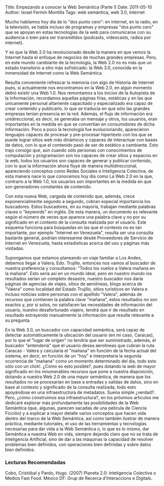 Title: Empezando a conocer la Web Semántica (Parte I)
Date: 2011-05-10
Author: Israel Fermín Montilla
Tags: web semántica, web 3.0, internet

Mucho hablamos hoy día de lo "dos punto cero": en internet, en la radio,
en la televisión, se habla incluso de programas y empresas "dos punto
cero" que se apoyan en estas tecnologías de la web para comunicarse con
su audiencia o bien para ser transmitidos (podcasts, videocasts, radios
por internet).

Y es que la Web 2.0 ha revolucionado desde la manera en que vemos la
Internet hasta el enfoque de negocios de muchas grandes empresas. Pero,
en este mundo cambiante de la tecnología, la Web 2.0 no es más que un
estado transitorio a otro más sofisticado: la Web 3.0, conocida en la
inmensidad de Internet como la Web Semántica.

Resulta conveniente refrescar la memoria con algo de Historia de
Internet pues, si actualmente nos encontramos en la Web 2.0, en algún
momento debió existir una Web 1.0. Nos remontamos a los inicios de la
Autopista de la Información, recordamos aquellas páginas frías,
estáticas y en las que únicamente personal altamente capacitado y
especializado era capaz de crear contenido y publicarlo, lo que se
traducía en que sólo las grandes empresas tenían presencia en la red.
Además, el flujo de información era unidireccional, es decir, se
generaba un mensaje y otros, los usuarios, eran importantes en la medida
en que se convertían en consumidores de dicha información. Poco a poco
la tecnología fue evolucionando, aparecieron lenguajes capaces de
procesar y pre-procesar hipertexto con los que se puede lograr sitios
web más dinámicos y capaces de interactuar con bases de datos, con lo
que el contenido pasó de ser de estático a cambiante. Esto trajo consigo
que, aún cuando sólo personas con conocimientos de computación y
programacion son los capaces de crear sitios y espacios en la web, todos
los usuarios son capaces de generar y publicar contenido, con lo que la
información ahora fluye de manera multidireccional, apareciendo
conceptos como Redes Sociales e Inteligencia Colectiva, de esta manera
nace lo que conocemos hoy día como La Web 2.0 en la que, contrario a la
Web 1.0, los usuarios son importantes en la medida en que son
generadores constantes de contenido.

Con esta nueva Web, cargada de contenido que, además, crece
exponencialmente segundo a segundo, cobran especial importancia los
buscadores. Estos buscadores, en su mayoría, trabajan mediante palabras
claves o "keywords" en inglés. De esta manera, un documento es relevante
según el número de veces que aparece una palabra clave y no por su
significado en el contexto de la consulta realizada por el usuario. Este
esquema funciona para búsquedas en las que el contexto no es tan
importante, por ejemplo "Internet en Venezuela", resulta ser una
consulta bastante general, podrían interesarme desde Proveedores de
Servicio de Internet en Venezuela, hasta estadísticas acerca del uso y
páginas más visitadas.

Supongamos que estamos planeando un viaje familiar a Los Andes, debemos
llegar a Valera, Edo. Trujillo, entonces nos vamos al buscador de
nuestra preferencia y consultamos: "Todos los vuelos a Valera mañana en
la mañana". Esto sería así en un mundo ideal, pero en nuestro mundo los
resultados serían un completo desastre, nuestro buscador nos daría
páginas de agencias de viajes, sitios de aerolíneas, blogs acerca de
"Valera" como localidad del Estado Trujillo, sitios turísticos en Valera
e incluso noticias sobre personas con el apellido "Valera", además de
recursos que contienen la palabra clave "mañana", estos resultados no
son exactos y, por si solos, no satisfacen las necesidades de
información del usuario, nuestro desafortunado viajero, tendrá que ir de
resultado en resultado extrayendo manualmente la información que resulte
relevante a su pregunta.

En la Web 3.0, un buscador con capacidad semántica, será capaz de
detectar automáticamente la ubicación del usuario (en mi caso, Caracas),
por lo que el "lugar de orígen" no tendría que ser suministrado, además,
el buscador "entendería" que el usuario desea aerolíneas que cubran la
ruta Caracas - Valera y calcularía el "mañana" en función de la fecha
actual del sistema, en decir, en función de un "hoy" e interpretaría la
segunda ocurrencia de "mañana" como un momento determinado del día, todo
esto sólo con un click!. ¿Cómo es esto posible?, pues dotando la web de
mayor significado en los innumerables recursos que pone a nuestra
disposición, dotando a nuestra Web 2.0 de una mayor semántica, de manera
que los resultados no se procesarían en base a entradas y salidas de
datos, sino en base al contexto y significado de la consulta realizada,
todo esto apoyándose en una infraestructura de metadatos. Suena simple
¿verdad?. Pero, ¿cómo construimos esa infraestructura?, en los próximos
artículos me dedicaré explorar más profundamente las posibilidades de la
Web Semántica (que, algunas, parecen sacadas de una película de Ciencia
Ficción) y a explicar a mayor detalle varios conceptos que hacen vida
dentro del marco de la Web Semántica, así como también ilustrar de
manera práctica, mediante tutoriales, el uso de las herramientas y
tecnologías necesarias para dar vida a la Web Semántica o, lo que es lo
mismo, dar Semántica a nuestra Web en vida, siempre dejando claro que no
se trata de Inteligencia Artificial, sino de dar a las máquinas la
capacidad de resolver problemas bien definidos, con operaciones bien
definidas y sobre datos bien definidos.

### Lecturas Recomendadas 

Cobo, Cristóbal y Pardo, Hugo. (2007) Planeta
2.0: Inteligencia Colectiva o Medios Fast Food. México DF: Grup de
Recerca d’Interaccions e Digitals.
